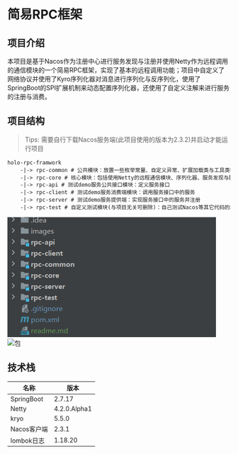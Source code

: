 # 简易RPC框架
## 项目介绍
本项目是基于Nacos作为注册中心进行服务发现与注册并使用Netty作为远程调用的通信模块的一个简易RPC框架，实现了基本的远程调用功能；项目中自定义了网络协议并使用了Kyro序列化器对消息进行序列化与反序列化，使用了SpringBoot的SPI扩展机制来动态配置序列化器，还使用了自定义注解来进行服务的注册与消费。
## 项目结构
> Tips: 需要自行下载Nacos服务端(此项目使用的版本为2.3.2)并启动才能运行项目

```txt
holo-rpc-framwork
    -|-> rpc-common # 公共模块：放置一些枚举常量、自定义异常、扩展加载类与工具类等
    -|-> rpc-core # 核心模块：包括使用Netty的远程通信模块、序列化器、服务发现与服务注册等功能均在此模块中
    -|-> rpc-api # 测试demo服务公共接口模块：定义服务接口
    -|-> rpc-client # 测试demo服务消费端模块：调用服务接口中的服务
    -|-> rpc-server # 测试demo服务提供端：实现服务接口中的服务并注册
    -|-> rpc-test # 自定义测试模块(与项目无关可删除)：自己测试Nacos等其它代码的地方，仅做测试用
```
![项目结构](images/项目结构.png)
![包](./images/包.png)
## 技术栈

| 名称 | 版本 |
| --- | --- |
| SpringBoot | 2.7.17 |
| Netty | 4.2.0.Alpha1 |
| kryo | 5.5.0 |
| Nacos客户端 | 2.3.1 |
| lombok日志 | 1.18.20 |
